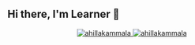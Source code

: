 ## Hi there, I'm Learner 👋
<p align="center">
 <a href="https://www.linkedin.com/in/ahillakammala/" target="_blank">
  <img src="https://img.shields.io/badge/LinkedIn-0077B5?style=for-the-badge&logo=linkedin&logoColor=white" alt="ahillakammala"/>
 </a>
 <a href="https://www.instagram.com/ahillahaffat/" target="_blank">
  <img src="https://img.shields.io/badge/Instagram-fe4164?style=for-the-badge&logo=instagram&logoColor=white" alt="ahillakammala" />
 </a> 
</p>
<br />

<!-- ![github stats](https://github-readme-stats.vercel.app/api?username=ahillahaffat&show_icons=true&count_private=true&include_all_commits) -->

<!--<div align="left">
  <img src="https://streak-stats.demolab.com?user=ahillahaffat&locale=en&mode=daily&theme=dark&hide_border=false&border_radius=5&order=3" height="220" alt="streak graph"  />
</div>  -->

<!--
**ahillahaffat/ahillahaffat** is a ✨ _special_ ✨ repository because its `README.md` (this file) appears on your GitHub profile.

Here are some ideas to get you started:

- 🔭 I’m currently working on ...
- 🌱 I’m currently learning ...
- 👯 I’m looking to collaborate on ...
- 🤔 I’m looking for help with ...
- 💬 Ask me about ...
- 📫 How to reach me: ...
- 😄 Pronouns: ...
- ⚡ Fun fact: ...
-->
